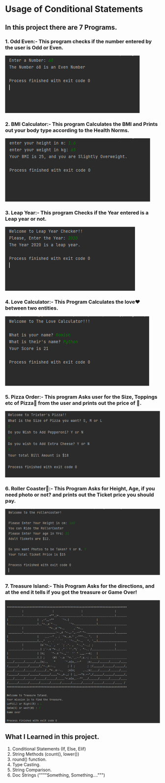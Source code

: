 # Usage of Conditional Statements

## In this project there are 7 Programs.

### 1. Odd Even:- This program checks if the number entered by the user is Odd or Even.
![Odd_Even_Output](Outputs/01_Odd_Even_output.png)

### 2. BMI Calculator:- This program Calculates the BMI and Prints out your body type according to the Health Norms.
![BMI_Calculator_Output](Outputs/02_BMI_Calculator_output.png)

### 3. Leap Year:- This program Checks if the Year entered is a Leap year or not.
![Leap_Year_Output](Outputs/03_Leap_Year_output.png)

### 4. Love Calculator:- This Program Calculates the love❤️ between two entities.
![Love_Calculator_Output](Outputs/04_Love_Calculator_Output.png)

### 5. Pizza Order:- This program Asks user for the Size, Toppings etc of Pizza🍕 from the user and prints out the price of 🍕.
![Pizza_Order_Output](Outputs/05_Pizza_Order_output.png)

### 6. Roller Coaster🎢:- This Program Asks for Height, Age, if you need photo or not? and prints out the Ticket price you should pay.
![Rollar_Coster_Output](Outputs/06_Roller_Coaster_output.png)

### 7. Treasure Island:- This Program Asks for the directions, and at the end it tells if you got the treasure or Game Over!
![Treasure_Island_Output](Outputs/07_Treasure_Island_output.png)

## What I Learned in this project.
1. Conditional Statements (If, Else, Elif)
2. String Methods (count(), lower())
3. round() function.
4. Type Casting.
5. String Comparison.
6. Doc Strings (""""Something, Something....""")


